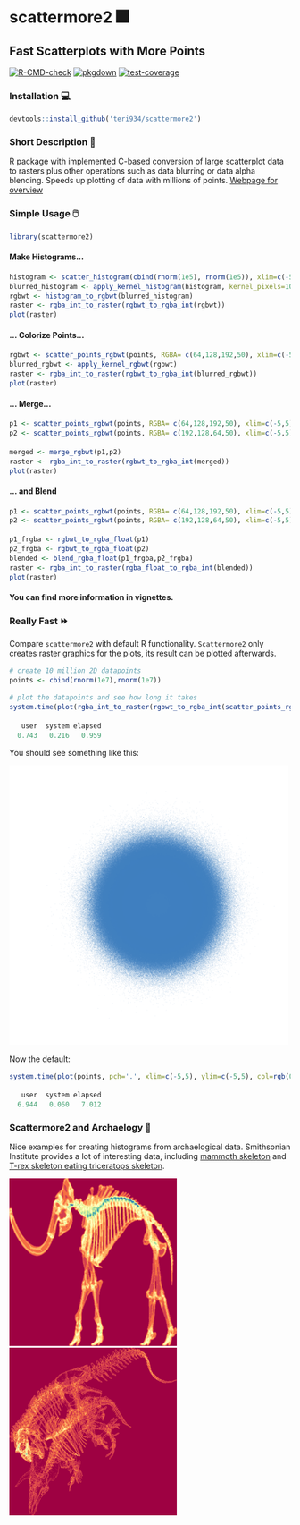 # scattermore2 🎆 

## Fast Scatterplots with More Points

[![R-CMD-check](https://github.com/Teri934/scattermore2/actions/workflows/R-CMD-check.yaml/badge.svg)](https://github.com/Teri934/scattermore2/actions/workflows/R-CMD-check.yaml) [![pkgdown](https://github.com/Teri934/scattermore2/actions/workflows/pkgdown.yaml/badge.svg)](https://github.com/Teri934/scattermore2/actions/workflows/pkgdown.yaml)   [![test-coverage](https://github.com/Teri934/scattermore2/actions/workflows/test-coverage.yaml/badge.svg)](https://github.com/Teri934/scattermore2/actions/workflows/test-coverage.yaml)


### Installation 💻
```r
devtools::install_github('teri934/scattermore2')
```

### Short Description 📝
R package with implemented C-based conversion of large scatterplot data to rasters plus other operations such as data blurring or data alpha blending. Speeds up plotting of data with millions of points.
[Webpage for overview](https://teri934.github.io/scattermore2/)


### Simple Usage 🖱️

```r
library(scattermore2)
```

#### Make Histograms...

```r
histogram <- scatter_histogram(cbind(rnorm(1e5), rnorm(1e5)), xlim=c(-5,5), ylim=c(-5,5))
blurred_histogram <- apply_kernel_histogram(histogram, kernel_pixels=10)
rgbwt <- histogram_to_rgbwt(blurred_histogram)
raster <- rgba_int_to_raster(rgbwt_to_rgba_int(rgbwt))
plot(raster)
```

#### ... Colorize Points...
```r
rgbwt <- scatter_points_rgbwt(points, RGBA= c(64,128,192,50), xlim=c(-5,5), ylim=c(-5,5))
blurred_rgbwt <- apply_kernel_rgbwt(rgbwt)
raster <- rgba_int_to_raster(rgbwt_to_rgba_int(blurred_rgbwt))
plot(raster)
```

#### ... Merge...
```r
p1 <- scatter_points_rgbwt(points, RGBA= c(64,128,192,50), xlim=c(-5,5), ylim=c(-5,5))
p2 <- scatter_points_rgbwt(points, RGBA= c(192,128,64,50), xlim=c(-5,5), ylim=c(-5,5))

merged <- merge_rgbwt(p1,p2)
raster <- rgba_int_to_raster(rgbwt_to_rgba_int(merged))
plot(raster)
```

#### ... and Blend
```r
p1 <- scatter_points_rgbwt(points, RGBA= c(64,128,192,50), xlim=c(-5,5), ylim=c(-5,5))
p2 <- scatter_points_rgbwt(points, RGBA= c(192,128,64,50), xlim=c(-5,5), ylim=c(-5,5))

p1_frgba <- rgbwt_to_rgba_float(p1)
p2_frgba <- rgbwt_to_rgba_float(p2)
blended <- blend_rgba_float(p1_frgba,p2_frgba)
raster <- rgba_int_to_raster(rgba_float_to_rgba_int(blended))
plot(raster)
```
#### You can find more information in vignettes.

### Really Fast ⏩

Compare `scattermore2` with default R functionality. `Scattermore2` only creates raster graphics for the plots, its result can be plotted afterwards.

```r
# create 10 million 2D datapoints
points <- cbind(rnorm(1e7),rnorm(1e7))
```
```r
# plot the datapoints and see how long it takes
system.time(plot(rgba_int_to_raster(rgbwt_to_rgba_int(scatter_points_rgbwt(points, RGBA= c(64,128,192,50), xlim=c(-5,5), ylim=c(-5,5))))))

   user  system elapsed 
  0.743   0.216   0.959 
```

You should see something like this:

<kbd><img src="https://raw.githubusercontent.com/teri934/scattermore2/master/pictures/blue_circle.png" width="500" height="500"></kbd>

Now the default:

```r
system.time(plot(points, pch='.', xlim=c(-5,5), ylim=c(-5,5), col=rgb(0.25,0.5,0.75,0.04)))

   user  system elapsed 
  6.944   0.060   7.012 
```


### Scattermore2 and Archaelogy 🦴

Nice examples for creating histograms from archaelogical data. Smithsonian Institute provides a lot of interesting data, including [mammoth skeleton](https://3d.si.edu/explorer/woolly-mammoth) 
and [T-rex skeleton eating triceratops skeleton](https://3d.si.edu/object/3d/tyrannosaurus-rex:d8c62d28-4ebc-11ea-b77f-2e728ce88125).


<kbd><img src="https://raw.githubusercontent.com/teri934/scattermore2/master/pictures/mammoth_blurred.png" width="300" height="300"></kbd> &nbsp;&nbsp;&nbsp; <kbd><img src="https://raw.githubusercontent.com/teri934/scattermore2/master/pictures/trex.png" width="300" height="300"></kbd>
